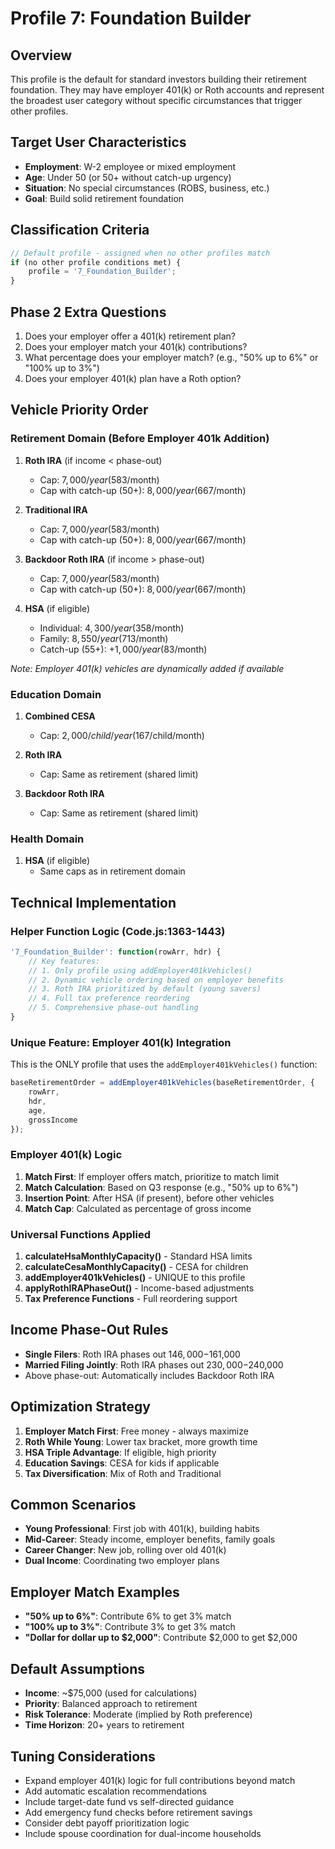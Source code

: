 # Profile 7: Foundation Builder

## Overview
This profile is the default for standard investors building their retirement foundation. They may have employer 401(k) or Roth accounts and represent the broadest user category without specific circumstances that trigger other profiles.

## Target User Characteristics
- **Employment**: W-2 employee or mixed employment
- **Age**: Under 50 (or 50+ without catch-up urgency)
- **Situation**: No special circumstances (ROBS, business, etc.)
- **Goal**: Build solid retirement foundation

## Classification Criteria
```javascript
// Default profile - assigned when no other profiles match
if (no other profile conditions met) {
    profile = '7_Foundation_Builder';
}
```

## Phase 2 Extra Questions
1. Does your employer offer a 401(k) retirement plan?
2. Does your employer match your 401(k) contributions?
3. What percentage does your employer match? (e.g., "50% up to 6%" or "100% up to 3%")
4. Does your employer 401(k) plan have a Roth option?

## Vehicle Priority Order

### Retirement Domain (Before Employer 401k Addition)
1. **Roth IRA** (if income < phase-out)
   - Cap: $7,000/year ($583/month)
   - Cap with catch-up (50+): $8,000/year ($667/month)
   
2. **Traditional IRA**
   - Cap: $7,000/year ($583/month)
   - Cap with catch-up (50+): $8,000/year ($667/month)
   
3. **Backdoor Roth IRA** (if income > phase-out)
   - Cap: $7,000/year ($583/month)
   - Cap with catch-up (50+): $8,000/year ($667/month)
   
4. **HSA** (if eligible)
   - Individual: $4,300/year ($358/month)
   - Family: $8,550/year ($713/month)
   - Catch-up (55+): +$1,000/year ($83/month)

*Note: Employer 401(k) vehicles are dynamically added if available*

### Education Domain
1. **Combined CESA**
   - Cap: $2,000/child/year ($167/child/month)
   
2. **Roth IRA**
   - Cap: Same as retirement (shared limit)
   
3. **Backdoor Roth IRA**
   - Cap: Same as retirement (shared limit)

### Health Domain
1. **HSA** (if eligible)
   - Same caps as in retirement domain

## Technical Implementation

### Helper Function Logic (Code.js:1363-1443)
```javascript
'7_Foundation_Builder': function(rowArr, hdr) {
    // Key features:
    // 1. Only profile using addEmployer401kVehicles()
    // 2. Dynamic vehicle ordering based on employer benefits
    // 3. Roth IRA prioritized by default (young savers)
    // 4. Full tax preference reordering
    // 5. Comprehensive phase-out handling
}
```

### Unique Feature: Employer 401(k) Integration
This is the ONLY profile that uses the `addEmployer401kVehicles()` function:

```javascript
baseRetirementOrder = addEmployer401kVehicles(baseRetirementOrder, {
    rowArr,
    hdr,
    age,
    grossIncome
});
```

### Employer 401(k) Logic
1. **Match First**: If employer offers match, prioritize to match limit
2. **Match Calculation**: Based on Q3 response (e.g., "50% up to 6%")
3. **Insertion Point**: After HSA (if present), before other vehicles
4. **Match Cap**: Calculated as percentage of gross income

### Universal Functions Applied
1. **calculateHsaMonthlyCapacity()** - Standard HSA limits
2. **calculateCesaMonthlyCapacity()** - CESA for children
3. **addEmployer401kVehicles()** - UNIQUE to this profile
4. **applyRothIRAPhaseOut()** - Income-based adjustments
5. **Tax Preference Functions** - Full reordering support

## Income Phase-Out Rules
- **Single Filers**: Roth IRA phases out $146,000-$161,000
- **Married Filing Jointly**: Roth IRA phases out $230,000-$240,000
- Above phase-out: Automatically includes Backdoor Roth IRA

## Optimization Strategy
1. **Employer Match First**: Free money - always maximize
2. **Roth While Young**: Lower tax bracket, more growth time
3. **HSA Triple Advantage**: If eligible, high priority
4. **Education Savings**: CESA for kids if applicable
5. **Tax Diversification**: Mix of Roth and Traditional

## Common Scenarios
- **Young Professional**: First job with 401(k), building habits
- **Mid-Career**: Steady income, employer benefits, family goals
- **Career Changer**: New job, rolling over old 401(k)
- **Dual Income**: Coordinating two employer plans

## Employer Match Examples
- **"50% up to 6%"**: Contribute 6% to get 3% match
- **"100% up to 3%"**: Contribute 3% to get 3% match
- **"Dollar for dollar up to $2,000"**: Contribute $2,000 to get $2,000

## Default Assumptions
- **Income**: ~$75,000 (used for calculations)
- **Priority**: Balanced approach to retirement
- **Risk Tolerance**: Moderate (implied by Roth preference)
- **Time Horizon**: 20+ years to retirement

## Tuning Considerations
- Expand employer 401(k) logic for full contributions beyond match
- Add automatic escalation recommendations
- Include target-date fund vs self-directed guidance
- Add emergency fund checks before retirement savings
- Consider debt payoff prioritization logic
- Include spouse coordination for dual-income households